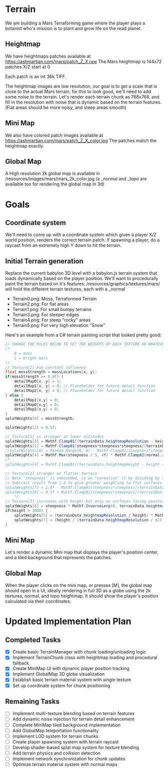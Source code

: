 # Terrain

We are building a Mars Terraforming game where the player plays a botanist who's mission is to plant and grow life on the read planet.

## Heightmap

We have heightmaps patches available at https://ashmartian.com/mars/patch_Z_X.raw
The Mars heightmap is 144x72 patches
X/Z start at 0

Each patch is an int 36k TIFF.

The heightmap images are low resolution, our goal is to get a scale that is close to the actual Mars terrain, for this to look good, we'll need to add some noise to the terrain. Let's render each terrain chunk as 768x768, and fill in the resolution with noise that is dynamic based on the terrain features. (Flat areas should be more noisy, and steep areas smooth)

## Mini Map

We also have colored patch images available at https://ashmartian.com/mars/patch_Z_X_color.jpg
The patches match the heightmap exactly.

## Global Map

A High resolution 2k global map is available in /resources/images/mars/mars_2k_color.jpg (a \_normal and \_topo are available too for rendering the global map in 3d)

# Goals

## Coordinate system

We'll need to come up with a coordinate system which given a player X/Z world position, renders the correct terrain patch.
If spawning a player, do a raycast from an extremely high Y down to hit the terrain.

## Initial Terrain generation

Replace the current babylon 3D level with a babylon.js terrain system that loads dynamically based on the player position.
We'll want to procedurally paint the terrain based on it's features:
/resources/graphics/textures/mars/ will hold the different terrain textures, each with a \_normal

- Terrain0.png: Moss, Terraformed Terrain
- Terrain2.png: For flat areas
- Terrain1.png: For small bumpy terrains
- Terrain3.png: For steeper edges
- Terrain4.png: For steep "rocky" areas
- Terrain5.png: For very high elevation "Snow"

Here's an example from a C# terrain painting script that looked pretty good:

```cs
// CHANGE THE RULES BELOW TO SET THE WEIGHTS OF EACH TEXTURE ON WHATEVER RULES YOU WANT
/*
    0 = moss
    1 = bright mars
*/
// Texture[2] has constant influence
float mossStrength = mossLocations[x, y];
if(mossStrength >= 0.8f) {
    detailMap0[x, y] = 1;
    detailMap1[x, y] = 0; // Placeholder for future detail function
    detailMap2[x, y] = 0; // Placeholder for future detail function
} else {
    detailMap1[x,y] = 0;
    detailMap0[x,y] = 0;
    detailMap2[x,y] = 0;
}
splatWeights[0] = mossStrength;

splatWeights[2] = 0.5f;

// Texture[1] is stronger at lower altitudes
splatWeights[3] = Mathf.Clamp01((terrainData.heightmapResolution - height));
splatWeights[1] = Mathf.Clamp01(steepness*steepness*steepness/(terrainData.heightmapResolution/5.0f)) * 5f;
//splatWeights[6] = Random.Range(0, 6) - Mathf.Clamp01(steepness*steepness*steepness/(terrainData.heightmapHeight/10.0f));
splatWeights[4] = Mathf.Max(steepness / 5, 4f) * Mathf.Clamp01(normal.z);
/*
splatWeights[4] = Mathf.Clamp01((terrainData.heightmapHeight - height + 2));

// Texture[2] stronger on flatter terrain
// Note "steepness" is unbounded, so we "normalise" it by dividing by the extent of heightmap height and scale factor
// Subtract result from 1.0 to give greater weighting to flat surfaces
splatWeights[7] = 1.0f - Mathf.Clamp01(steepness*steepness/(terrainData.heightmapHeight/5.0f));
splatWeights[6] = 0.5f + Mathf.Clamp01(steepness*steepness/(terrainData.heightmapHeight/2.0f));
    */
// Texture[3] increases with height but only on surfaces facing positive Z axis
splatWeights[8] = steepness * Mathf.InverseLerp(0, terrainData.heightmapResolution, height);
if(height > 3000) {
    splatWeights[5] = (terrainData.heightmapResolution / height) * Mathf.Clamp01(normal.z * Mathf.Clamp01(30 / steepness));
    splatWeights[7] = (height / (terrainData.heightmapResolution / 6)) * Mathf.Clamp01(normal.x) * 3;
}

```

## Mini Map

Let's render a dynamic Mini map that displays the player's position center, and a tiled background that represents the patches.

## Global Map

When the player clicks on the mini map, or presses [M], the global map should open in a UI, ideally rendering in full 3D as a globe using the 2k textures, normal, and topo heightmap. It should show the player's position calculated via their coordinates.

# Updated Implementation Plan

## Completed Tasks

- [x] Create basic TerrainManager with chunk loading/unloading logic
- [x] Implement TerrainChunk class with heightmap loading and procedural fallback
- [x] Create MiniMap UI with dynamic player position tracking
- [x] Implement GlobalMap 3D globe visualization
- [x] Establish basic terrain material system with single texture
- [x] Set up coordinate system for chunk positioning

## Remaining Tasks

- [ ] Implement multi-texture blending based on terrain features
- [ ] Add dynamic noise injection for terrain detail enhancement
- [ ] Complete MiniMap tiled background implementation
- [ ] Add GlobalMap teleportation functionality
- [ ] Implement LOD system for terrain chunks
- [ ] Create player spawning system with terrain raycast
- [ ] Develop shader-based splat map system for texture blending
- [ ] Add terrain physics and collision detection
- [ ] Implement network synchronization for chunk updates
- [ ] Optimize terrain material system with normal maps
